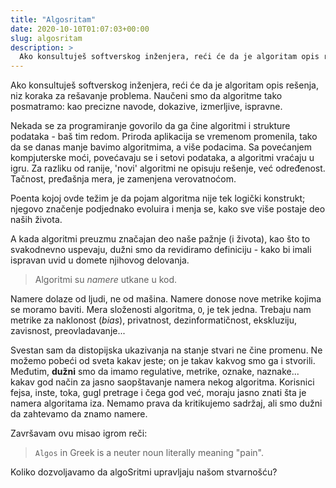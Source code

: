 ```yaml
---
title: "Algosritam"
date: 2020-10-10T01:07:03+00:00
slug: algosritam
description: >
  Ako konsultuješ softverskog inženjera, reći će da je algoritam opis rešenja, niz koraka za rešavanje problema. Naučeni smo da algoritme tako posmatramo: kao precizne navode, dokazive, izmerljive, ispravne.
---
```


Ako konsultuješ softverskog inženjera, reći će da je algoritam opis rešenja, niz koraka za rešavanje problema. Naučeni smo da algoritme tako posmatramo: kao precizne navode, dokazive, izmerljive, ispravne.

Nekada se za programiranje govorilo da ga čine algoritmi i strukture podataka - baš tim redom. Priroda aplikacija se vremenom promenila, tako da se danas manje bavimo algoritmima, a više podacima. Sa povećanjem kompjuterske moći, povećavaju se i setovi podataka, a algoritmi vraćaju u igru. Za razliku od ranije, 'novi' algoritmi ne opisuju rešenje, već određenost. Tačnost, pređašnja mera, je zamenjena verovatnoćom.

Poenta kojoj ovde težim je da pojam algoritma nije tek logički konstrukt; njegovo značenje podjednako evoluira i menja se, kako sve više postaje deo naših života.

A kada algoritmi preuzmu značajan deo naše pažnje (i života), kao što to svakodnevno uspevaju, dužni smo da revidiramo definiciju - kako bi imali ispravan uvid u domete njihovog delovanja.

> Algoritmi su _namere_ utkane u kod.

Namere dolaze od ljudi, ne od mašina. Namere donose nove metrike  kojima se moramo baviti. Mera složenosti algoritma, `O`, je tek jedna. Trebaju nam metrike za naklonost (_bias_), privatnost, dezinformatičnost, ekskluziju, zavisnost, preovladavanje...

Svestan sam da distopijska ukazivanja na stanje stvari ne čine promenu. Ne možemo pobeći od sveta kakav jeste; on je takav kakvog smo ga i stvorili. Međutim, **dužni** smo da imamo regulative, metrike, oznake, naznake... kakav god način za jasno saopštavanje namera nekog algoritma. Korisnici fejsa, inste, toka, gugl pretrage i čega god već, moraju jasno znati šta je namera algoritama iza. Nemamo prava da kritikujemo sadržaj, ali smo dužni da zahtevamo da znamo namere.

Završavam ovu misao igrom reči:

> `Algos` in Greek is a neuter noun literally meaning "pain".

Koliko dozvoljavamo da algoSritmi upravljaju našom stvarnošću?
